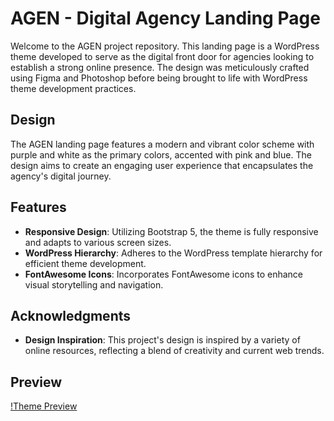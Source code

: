 # AGEN - Digital Agency Landing Page
Welcome to the AGEN project repository. This landing page is a WordPress theme developed to serve as the digital front door for agencies looking to establish a strong online presence. The design was meticulously crafted using Figma and Photoshop before being brought to life with WordPress theme development practices.

## Design
The AGEN landing page features a modern and vibrant color scheme with purple and white as the primary colors, accented with pink and blue. The design aims to create an engaging user experience that encapsulates the agency's digital journey.

## Features
- **Responsive Design**: Utilizing Bootstrap 5, the theme is fully responsive and adapts to various screen sizes.
- **WordPress Hierarchy**: Adheres to the WordPress template hierarchy for efficient theme development.
- **FontAwesome Icons**: Incorporates FontAwesome icons to enhance visual storytelling and navigation.

## Acknowledgments
- **Design Inspiration**: This project's design is inspired by a variety of online resources, reflecting a blend of creativity and current web trends.

## Preview
[!Theme Preview](https://github.com/i-aliouche/AGEN/blob/main/Preview.png)
